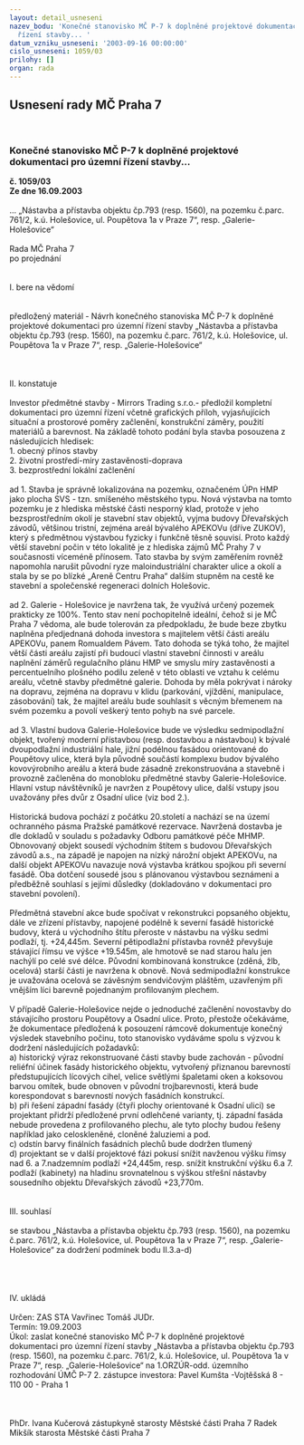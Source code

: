```yaml
---
layout: detail_usneseni
nazev_bodu: 'Konečné stanovisko MČ P-7 k doplněné projektové dokumentaci pro územní
  řízení stavby... '
datum_vzniku_usneseni: '2003-09-16 00:00:00'
cislo_usneseni: 1059/03
prilohy: []
organ: rada
---
```

<div id="ucUsn_pList" class="usn">
	<span><h2>Usnesení rady MČ Praha 7 </h2>
<br></span><div class="standBody">
<span><h3>Konečné stanovisko MČ P-7 k doplněné projektové dokumentaci pro územní řízení stavby... </h3></span><div class="center">
		<strong>č. 1059/03</strong><br>
	</div>
<div class="center">
		<strong>Ze dne 16.09.2003</strong><br><br>
	</div>... „Nástavba a přístavba objektu čp.793 (resp. 1560), na pozemku č.parc. 761/2, k.ú. Holešovice, ul. Poupětova 1a v Praze 7“, resp. „Galerie-Holešovice“<br><br>Rada MČ Praha 7<br>po projednání<br><br><br>I.	bere na vědomí<br><br> <br>předložený materiál - Návrh konečného stanoviska MČ P-7 k doplněné projektové dokumentaci pro územní řízení stavby „Nástavba a přístavba objektu čp.793 (resp. 1560), na pozemku č.parc. 761/2, k.ú. Holešovice, ul. Poupětova 1a v Praze 7“, resp. „Galerie-Holešovice“<br><br><br><br>II.	konstatuje<br><br>Investor předmětné stavby - Mirrors Trading  s.r.o.- předložil kompletní dokumentaci pro územní řízení včetně grafických příloh, vyjasňujících situační a prostorové poměry začlenění, konstrukční záměry, použití materiálů a barevnost. Na základě tohoto podání byla stavba posouzena z následujících hledisek:<br>1. obecný přínos stavby<br>2. životní prostředí-míry zastavěnosti-doprava   <br>3. bezprostřední lokální začlenění <br><br>ad 1.  Stavba je správně lokalizována na pozemku, označeném ÚPn HMP jako plocha SVS - tzn. smíšeného městského typu. Nová výstavba na tomto pozemku je z hlediska městské části nesporný klad, protože v jeho bezsprostředním okolí je stavební stav objektů, vyjma budovy Dřevařských závodů, většinou tristní, zejména areál bývalého APEKOVu (dříve ZUKOV), který s předmětnou výstavbou fyzicky i funkčně těsně souvisí. Proto každý větší stavební počin v této lokalitě je z hlediska zájmů MČ Prahy 7 v současnosti víceméně přínosem. Tato stavba by svým zaměřením rovněž napomohla narušit původní ryze maloindustriální charakter ulice a okolí a stala by se po blízké „Areně Centru Praha“ dalším stupněm na cestě ke stavební a společenské regeneraci dolních Holešovic.<br><br>ad 2.  Galerie - Holešovice je navržena tak, že využívá určený pozemek prakticky ze 100%. Tento stav není pochopitelně ideální, čehož si je MČ Praha 7 vědoma, ale bude tolerován za předpokladu, že bude beze zbytku naplněna předjednaná dohoda investora s majitelem větší části areálu APEKOVu, panem Romualdem Pávem. Tato dohoda se týká toho, že majitel větší části areálu zajistí při budoucí vlastní stavební činnosti v areálu naplnění záměrů regulačního plánu HMP ve smyslu míry zastavěnosti a percentuelního plošného podílu zeleně v této oblasti ve vztahu k celému areálu, včetně stavby předmětné galerie. Dohoda by měla pokrývat i nároky na dopravu, zejména na dopravu v klidu (parkování, vjíždění, manipulace, zásobování) tak, že majitel areálu bude souhlasit s věcným břemenem na svém pozemku a povolí veškerý tento pohyb na své parcele.<br><br>ad 3.  Vlastní budova Galerie-Holešovice bude ve výsledku sedmipodlažní objekt, tvořený moderní přístavbou (resp. dostavbou a nástavbou) k bývalé dvoupodlažní industriální hale, jižní podélnou fasádou orientované do Poupětovy ulice, která byla původně součástí komplexu budov bývalého kovovýrobního areálu a která bude zásadně zrekonstruována a stavebně i provozně začleněna do monobloku předmětné stavby Galerie-Holešovice. Hlavní vstup návštěvníků je navržen z Poupětovy ulice, další vstupy jsou uvažovány přes dvůr z Osadní ulice (viz bod 2.).<br><br>Historická budova pochází z počátku 20.století a nachází se na území ochranného pásma Pražské památkové rezervace. Navržená dostavba je dle dokladů v souladu s požadavky Odboru památkové péče MHMP. Obnovovaný objekt sousedí východním štítem s budovou Dřevařských závodů a.s., na západě je napojen na nízký nárožní objekt APEKOVu, na další objekt APEKOVu navazuje nová výstavba krátkou  spojkou při severní fasádě. Oba dotčení sousedé jsou  s plánovanou výstavbou seznámeni a předběžně souhlasí s jejími důsledky (dokladováno v dokumentaci pro stavební povolení). <br><br>Předmětná stavební akce bude spočívat v rekonstrukci popsaného objektu, dále ve zřízení přístavby, napojené podélně k severní fasádě historické budovy, která u východního štítu přeroste v nástavbu na výšku sedmi podlaží, tj. +24,445m. Severní pětipodlažní přístavba rovněž převyšuje stávající římsu ve výšce +19.545m, ale hmotově se nad starou halu jen nachýlí po celé své délce. Původní kombinovaná  konstrukce (zděná, žlb, ocelová) starší části je navržena k obnově. Nová sedmipodlažní konstrukce je uvažována ocelová se závěsným sendvičovým pláštěm, uzavřeným při vnějším líci barevně pojednaným profilovaným plechem.<br><br>V případě Galerie-Holešovice nejde o jednoduché začlenění novostavby do stávajícího prostoru Poupětovy a Osadní ulice. Proto, přestože očekáváme, že dokumentace předložená k posouzení rámcově dokumentuje konečný výsledek stavebního počinu, toto stanovisko vydáváme spolu s výzvou        k dodržení následujících požadavků:<br>a) historický výraz rekonstruované části stavby bude zachován - původní reliéfní účinek fasády historického objektu, vytvořený přiznanou barevností předstupujících lícových cihel, velice světlými špaletami oken a koksovou barvou omítek, bude obnoven v původní trojbarevnosti, která bude korespondovat s barevností nových fasádních konstrukcí.<br>b) při řešení západní fasády (čtyři plochy orientované k Osadní ulici) se projektant přidrží předložené první odlehčené varianty, tj. západní fasáda nebude provedena z profilovaného plechu, ale tyto plochy budou řešeny například jako celoskleněné, cloněné žaluziemi a pod.<br>c) odstín barvy finálních fasádních plechů bude dodržen tlumený <br>d) projektant se v další projektové fázi pokusí snížit navženou výšku římsy nad 6. a 7.nadzemním podlaží +24,445m, resp. snížit knstrukční výšku 6.a 7. podlaží (kabinety) na hladinu srovnatelnou         s výškou střešní nástavby sousedního objektu Dřevařských závodů  +23,770m.<br><br><br>III.	souhlasí <br><br>se stavbou „Nástavba a přístavba objektu čp.793 (resp. 1560), na pozemku č.parc. 761/2, k.ú. Holešovice, ul. Poupětova 1a v Praze 7“, resp. „Galerie-Holešovice“ za dodržení podmínek bodu II.3.a-d)<br><br><br><br><br>IV.	ukládá <br><br>Určen:	ZAS STA Vavřinec Tomáš JUDr.<br>Termín: 19.09.2003<br>Úkol:	zaslat konečné stanovisko MČ P-7 k doplněné projektové dokumentaci pro územní řízení stavby „Nástavba a přístavba objektu čp.793 (resp. 1560), na pozemku č.parc. 761/2, k.ú. Holešovice, ul. Poupětova 1a v Praze 7“, resp. „Galerie-Holešovice“ na 1.ORZÚR-odd. územního rozhodování ÚMČ P-7                                                                 2. zástupce investora: Pavel Kumšta -Vojtěšská 8 - 110 00 - Praha 1<br> <br> <br>	<br>PhDr. Ivana Kučerová zástupkyně starosty Městské části Praha 7	 Radek Mikšík starosta Městské části Praha 7<br>	<br><br>
</div>
</div>